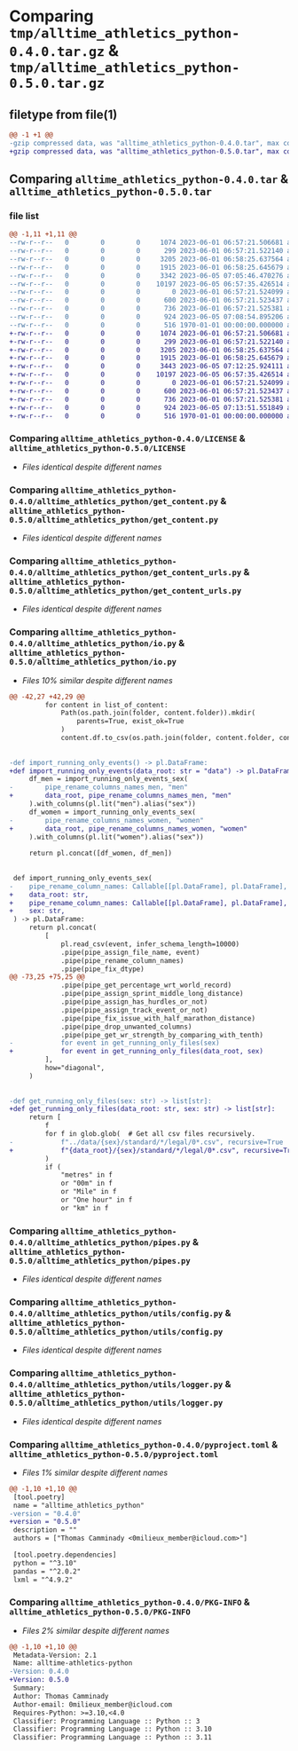 # Comparing `tmp/alltime_athletics_python-0.4.0.tar.gz` & `tmp/alltime_athletics_python-0.5.0.tar.gz`

## filetype from file(1)

```diff
@@ -1 +1 @@
-gzip compressed data, was "alltime_athletics_python-0.4.0.tar", max compression
+gzip compressed data, was "alltime_athletics_python-0.5.0.tar", max compression
```

## Comparing `alltime_athletics_python-0.4.0.tar` & `alltime_athletics_python-0.5.0.tar`

### file list

```diff
@@ -1,11 +1,11 @@
--rw-r--r--   0        0        0     1074 2023-06-01 06:57:21.506681 alltime_athletics_python-0.4.0/LICENSE
--rw-r--r--   0        0        0      299 2023-06-01 06:57:21.522140 alltime_athletics_python-0.4.0/alltime_athletics_python/__init__.py
--rw-r--r--   0        0        0     3205 2023-06-01 06:58:25.637564 alltime_athletics_python-0.4.0/alltime_athletics_python/get_content.py
--rw-r--r--   0        0        0     1915 2023-06-01 06:58:25.645679 alltime_athletics_python-0.4.0/alltime_athletics_python/get_content_urls.py
--rw-r--r--   0        0        0     3342 2023-06-05 07:05:46.470276 alltime_athletics_python-0.4.0/alltime_athletics_python/io.py
--rw-r--r--   0        0        0    10197 2023-06-05 06:57:35.426514 alltime_athletics_python-0.4.0/alltime_athletics_python/pipes.py
--rw-r--r--   0        0        0        0 2023-06-01 06:57:21.524099 alltime_athletics_python-0.4.0/alltime_athletics_python/utils/__init__.py
--rw-r--r--   0        0        0      600 2023-06-01 06:57:21.523437 alltime_athletics_python-0.4.0/alltime_athletics_python/utils/config.py
--rw-r--r--   0        0        0      736 2023-06-01 06:57:21.525381 alltime_athletics_python-0.4.0/alltime_athletics_python/utils/logger.py
--rw-r--r--   0        0        0      924 2023-06-05 07:08:54.895206 alltime_athletics_python-0.4.0/pyproject.toml
--rw-r--r--   0        0        0      516 1970-01-01 00:00:00.000000 alltime_athletics_python-0.4.0/PKG-INFO
+-rw-r--r--   0        0        0     1074 2023-06-01 06:57:21.506681 alltime_athletics_python-0.5.0/LICENSE
+-rw-r--r--   0        0        0      299 2023-06-01 06:57:21.522140 alltime_athletics_python-0.5.0/alltime_athletics_python/__init__.py
+-rw-r--r--   0        0        0     3205 2023-06-01 06:58:25.637564 alltime_athletics_python-0.5.0/alltime_athletics_python/get_content.py
+-rw-r--r--   0        0        0     1915 2023-06-01 06:58:25.645679 alltime_athletics_python-0.5.0/alltime_athletics_python/get_content_urls.py
+-rw-r--r--   0        0        0     3443 2023-06-05 07:12:25.924111 alltime_athletics_python-0.5.0/alltime_athletics_python/io.py
+-rw-r--r--   0        0        0    10197 2023-06-05 06:57:35.426514 alltime_athletics_python-0.5.0/alltime_athletics_python/pipes.py
+-rw-r--r--   0        0        0        0 2023-06-01 06:57:21.524099 alltime_athletics_python-0.5.0/alltime_athletics_python/utils/__init__.py
+-rw-r--r--   0        0        0      600 2023-06-01 06:57:21.523437 alltime_athletics_python-0.5.0/alltime_athletics_python/utils/config.py
+-rw-r--r--   0        0        0      736 2023-06-01 06:57:21.525381 alltime_athletics_python-0.5.0/alltime_athletics_python/utils/logger.py
+-rw-r--r--   0        0        0      924 2023-06-05 07:13:51.551849 alltime_athletics_python-0.5.0/pyproject.toml
+-rw-r--r--   0        0        0      516 1970-01-01 00:00:00.000000 alltime_athletics_python-0.5.0/PKG-INFO
```

### Comparing `alltime_athletics_python-0.4.0/LICENSE` & `alltime_athletics_python-0.5.0/LICENSE`

 * *Files identical despite different names*

### Comparing `alltime_athletics_python-0.4.0/alltime_athletics_python/get_content.py` & `alltime_athletics_python-0.5.0/alltime_athletics_python/get_content.py`

 * *Files identical despite different names*

### Comparing `alltime_athletics_python-0.4.0/alltime_athletics_python/get_content_urls.py` & `alltime_athletics_python-0.5.0/alltime_athletics_python/get_content_urls.py`

 * *Files identical despite different names*

### Comparing `alltime_athletics_python-0.4.0/alltime_athletics_python/io.py` & `alltime_athletics_python-0.5.0/alltime_athletics_python/io.py`

 * *Files 10% similar despite different names*

```diff
@@ -42,27 +42,29 @@
         for content in list_of_content:
             Path(os.path.join(folder, content.folder)).mkdir(
                 parents=True, exist_ok=True
             )
             content.df.to_csv(os.path.join(folder, content.folder, content.filename))
 
 
-def import_running_only_events() -> pl.DataFrame:
+def import_running_only_events(data_root: str = "data") -> pl.DataFrame:
     df_men = import_running_only_events_sex(
-        pipe_rename_columns_names_men, "men"
+        data_root, pipe_rename_columns_names_men, "men"
     ).with_columns(pl.lit("men").alias("sex"))
     df_women = import_running_only_events_sex(
-        pipe_rename_columns_names_women, "women"
+        data_root, pipe_rename_columns_names_women, "women"
     ).with_columns(pl.lit("women").alias("sex"))
 
     return pl.concat([df_women, df_men])
 
 
 def import_running_only_events_sex(
-    pipe_rename_column_names: Callable[[pl.DataFrame], pl.DataFrame], sex: str
+    data_root: str,
+    pipe_rename_column_names: Callable[[pl.DataFrame], pl.DataFrame],
+    sex: str,
 ) -> pl.DataFrame:
     return pl.concat(
         [
             pl.read_csv(event, infer_schema_length=10000)
             .pipe(pipe_assign_file_name, event)
             .pipe(pipe_rename_column_names)
             .pipe(pipe_fix_dtype)
@@ -73,25 +75,25 @@
             .pipe(pipe_get_percentage_wrt_world_record)
             .pipe(pipe_assign_sprint_middle_long_distance)
             .pipe(pipe_assign_has_hurdles_or_not)
             .pipe(pipe_assign_track_event_or_not)
             .pipe(pipe_fix_issue_with_half_marathon_distance)
             .pipe(pipe_drop_unwanted_columns)
             .pipe(pipe_get_wr_strength_by_comparing_with_tenth)
-            for event in get_running_only_files(sex)
+            for event in get_running_only_files(data_root, sex)
         ],
         how="diagonal",
     )
 
 
-def get_running_only_files(sex: str) -> list[str]:
+def get_running_only_files(data_root: str, sex: str) -> list[str]:
     return [
         f
         for f in glob.glob(  # Get all csv files recursively.
-            f"../data/{sex}/standard/*/legal/0*.csv", recursive=True
+            f"{data_root}/{sex}/standard/*/legal/0*.csv", recursive=True
         )
         if (
             "metres" in f
             or "00m" in f
             or "Mile" in f
             or "One hour" in f
             or "km" in f
```

### Comparing `alltime_athletics_python-0.4.0/alltime_athletics_python/pipes.py` & `alltime_athletics_python-0.5.0/alltime_athletics_python/pipes.py`

 * *Files identical despite different names*

### Comparing `alltime_athletics_python-0.4.0/alltime_athletics_python/utils/config.py` & `alltime_athletics_python-0.5.0/alltime_athletics_python/utils/config.py`

 * *Files identical despite different names*

### Comparing `alltime_athletics_python-0.4.0/alltime_athletics_python/utils/logger.py` & `alltime_athletics_python-0.5.0/alltime_athletics_python/utils/logger.py`

 * *Files identical despite different names*

### Comparing `alltime_athletics_python-0.4.0/pyproject.toml` & `alltime_athletics_python-0.5.0/pyproject.toml`

 * *Files 1% similar despite different names*

```diff
@@ -1,10 +1,10 @@
 [tool.poetry]
 name = "alltime_athletics_python"
-version = "0.4.0"
+version = "0.5.0"
 description = ""
 authors = ["Thomas Camminady <0milieux_member@icloud.com>"]
 
 [tool.poetry.dependencies]
 python = "^3.10"
 pandas = "^2.0.2"
 lxml = "^4.9.2"
```

### Comparing `alltime_athletics_python-0.4.0/PKG-INFO` & `alltime_athletics_python-0.5.0/PKG-INFO`

 * *Files 2% similar despite different names*

```diff
@@ -1,10 +1,10 @@
 Metadata-Version: 2.1
 Name: alltime-athletics-python
-Version: 0.4.0
+Version: 0.5.0
 Summary: 
 Author: Thomas Camminady
 Author-email: 0milieux_member@icloud.com
 Requires-Python: >=3.10,<4.0
 Classifier: Programming Language :: Python :: 3
 Classifier: Programming Language :: Python :: 3.10
 Classifier: Programming Language :: Python :: 3.11
```

